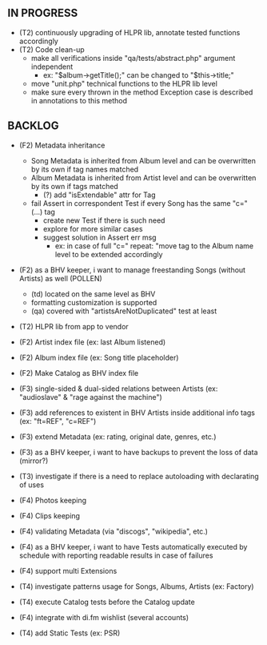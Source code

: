 
## IN PROGRESS
- (T2) continuously upgrading of HLPR lib, annotate tested functions accordingly
- (T2) Code clean-up
    - make all verifications inside "qa/tests/abstract.php" argument independent
        - ex: "$album->getTitle();" can be changed to "$this->title;"
    - move "unit.php" technical functions to the HLPR lib level
    - make sure every thrown in the method Exception case is described in annotations to this method

## BACKLOG
- (F2) Metadata inheritance
    - Song Metadata is inherited from Album level and can be overwritten by its own if tag names matched
    - Album Metadata is inherited from Artist level and can be overwritten by its own if tags matched
        - (?) add "isExtendable" attr for Tag
    - fail Assert in correspondent Test if every Song has the same "c=" (...) tag
        - create new Test if there is such need
        - explore for more similar cases
        - suggest solution in Assert err msg
            - ex: in case of full "c=" repeat: "move tag to the Album name level to be extended accordingly
- (F2) as a BHV keeper, i want to manage freestanding Songs (without Artists) as well (POLLEN)
    - (td) located on the same level as BHV
    - formatting customization is supported
    - (qa) covered with "artistsAreNotDuplicated" test at least
- (T2) HLPR lib from app to vendor
- (F2) Artist index file (ex: last Album listened)
- (F2) Album index file (ex: Song title placeholder)
- (F2) Make Catalog as BHV index file

- (F3) single-sided & dual-sided relations between Artists (ex: "audioslave" & "rage against the machine")
- (F3) add references to existent in BHV Artists inside additional info tags (ex: "ft=REF", "c=REF")
- (F3) extend Metadata (ex: rating, original date, genres, etc.)
- (F3) as a BHV keeper, i want to have backups to prevent the loss of data (mirror?)
- (T3) investigate if there is a need to replace autoloading with declarating of uses

- (F4) Photos keeping
- (F4) Clips keeping
- (F4) validating Metadata (via "discogs", "wikipedia", etc.)
- (F4) as a BHV keeper, i want to have Tests automatically executed by schedule with reporting readable results in case of failures
- (F4) support multi Extensions
- (T4) investigate patterns usage for Songs, Albums, Artists (ex: Factory)
- (T4) execute Catalog tests before the Catalog update
- (F4) integrate with di.fm wishlist (several accounts)
- (T4) add Static Tests (ex: PSR)
